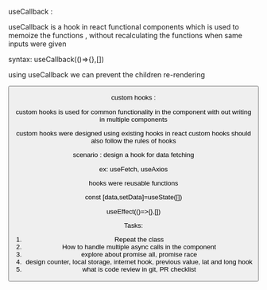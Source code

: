 useCallback :

useCallback is a hook in react functional components which is used to memoize the functions , without recalculating the functions when same inputs were given

syntax: useCallback(()=>{},[])

using useCallback we can prevent the children re-rendering

<Button  title="Login"  onPress={onPress}   >

custom hooks :

custom hooks is used for common functionality in the component with out writing in multiple components

custom hooks were designed using existing hooks in react
custom hooks should also follow the rules of hooks

scenario : design a hook for data fetching

ex: useFetch, useAxios

hooks were reusable functions

const [data,setData]=useState([])

useEffect(()=>{},[])

Tasks:

1. Repeat the class
2. How to handle multiple async calls in the component
3. explore about promise all, promise race
4. design counter, local storage, internet hook, previous value, lat and long hook
5. what is code review in git, PR checklist
